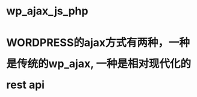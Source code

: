 # wp_ajax_js_php
<h1 style="line-height:2">WORDPRESS的ajax方式有两种，一种是传统的wp_ajax, 一种是相对现代化的rest api</h1>
